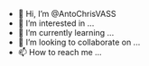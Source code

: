 - 👋 Hi, I’m @AntoChrisVASS
- 👀 I’m interested in ...
- 🌱 I’m currently learning ...
- 💞️ I’m looking to collaborate on ...
- 📫 How to reach me ...

<!---
AntoChrisVASS/AntoChrisVASS is a ✨ special ✨ repository because its `README.md` (this file) appears on your GitHub profile.
You can click the Preview link to take a look at your changes.
--->
